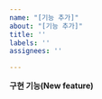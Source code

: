 ```yaml
---
name: "[기능 추가]"
about: "[기능 추가]"
title: ''
labels: ''
assignees: ''

---
```


**구현 기능(New feature)**
